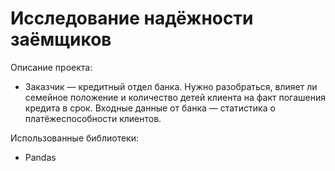 # Исследование надёжности заёмщиков

Описание проекта:

  - Заказчик — кредитный отдел банка. Нужно разобраться, влияет ли семейное положение и количество детей клиента на факт погашения кредита в срок. Входные данные от банка — статистика о платёжеспособности клиентов.

Использованные библиотеки:

  - Pandas
